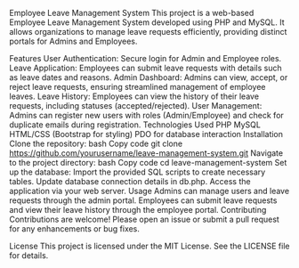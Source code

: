 Employee Leave Management System
This project is a web-based Employee Leave Management System developed using PHP and MySQL. It allows organizations to manage leave requests efficiently, providing distinct portals for Admins and Employees.

Features
User Authentication: Secure login for Admin and Employee roles.
Leave Application: Employees can submit leave requests with details such as leave dates and reasons.
Admin Dashboard: Admins can view, accept, or reject leave requests, ensuring streamlined management of employee leaves.
Leave History: Employees can view the history of their leave requests, including statuses (accepted/rejected).
User Management: Admins can register new users with roles (Admin/Employee) and check for duplicate emails during registration.
Technologies Used
PHP
MySQL
HTML/CSS (Bootstrap for styling)
PDO for database interaction
Installation
Clone the repository:
bash
Copy code
git clone https://github.com/yourusername/leave-management-system.git
Navigate to the project directory:
bash
Copy code
cd leave-management-system
Set up the database:
Import the provided SQL scripts to create necessary tables.
Update database connection details in db.php.
Access the application via your web server.
Usage
Admins can manage users and leave requests through the admin portal.
Employees can submit leave requests and view their leave history through the employee portal.
Contributing
Contributions are welcome! Please open an issue or submit a pull request for any enhancements or bug fixes.

License
This project is licensed under the MIT License. See the LICENSE file for details.


